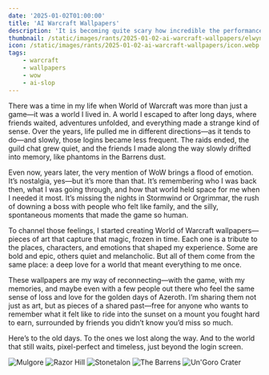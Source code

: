 ```yaml
---
date: '2025-01-02T01:00:00'
title: 'AI Warcraft Wallpapers'
description: 'It is becoming quite scary how incredible the performance of image generation is of modern LLMs.'
thumbnail: /static/images/rants/2025-01-02-ai-warcraft-wallpapers/elwynn.webp
icon: /static/images/rants/2025-01-02-ai-warcraft-wallpapers/icon.webp
tags:
    - warcraft
    - wallpapers
    - wow
    - ai-slop
---
```


There was a time in my life when World of Warcraft was more than just a game—it was a world I lived
in. A world I escaped to after long days, where friends waited, adventures unfolded, and everything
made a strange kind of sense. Over the years, life pulled me in different directions—as it tends to
do—and slowly, those logins became less frequent. The raids ended, the guild chat grew quiet, and
the friends I made along the way slowly drifted into memory, like phantoms in the Barrens dust.

Even now, years later, the very mention of WoW brings a flood of emotion. It’s nostalgia, yes—but
it’s more than that. It’s remembering who I was back then, what I was going through, and how that
world held space for me when I needed it most. It’s missing the nights in Stormwind or Orgrimmar,
the rush of downing a boss with people who felt like family, and the silly, spontaneous moments
that made the game so human.

To channel those feelings, I started creating World of Warcraft wallpapers—pieces of art that
capture that magic, frozen in time. Each one is a tribute to the places, characters, and emotions
that shaped my experience. Some are bold and epic, others quiet and melancholic. But all of them
come from the same place: a deep love for a world that meant everything to me once.

These wallpapers are my way of reconnecting—with the game, with my memories, and maybe even with a
few people out there who feel the same sense of loss and love for the golden days of Azeroth. I’m
sharing them not just as art, but as pieces of a shared past—free for anyone who wants to remember
what it felt like to ride into the sunset on a mount you fought hard to earn, surrounded by friends
you didn’t know you’d miss so much.

Here’s to the old days. To the ones we lost along the way. And to the world that still waits,
pixel-perfect and timeless, just beyond the login screen.

![Mulgore](https://feed.strong.scot/static/images/rants/2025-01-02-ai-warcraft-wallpapers/elwynn.webp)
![Razor Hill](https://feed.strong.scot/static/images/rants/2025-01-02-ai-warcraft-wallpapers/razor-hill.png)
![Stonetalon](https://feed.strong.scot/static/images/rants/2025-01-02-ai-warcraft-wallpapers/stonetalon.png)
![The Barrens](https://feed.strong.scot/static/images/rants/2025-01-02-ai-warcraft-wallpapers/barrens.png)
![Un'Goro Crater](https://feed.strong.scot/static/images/rants/2025-01-02-ai-warcraft-wallpapers/un-goro-crater.png)